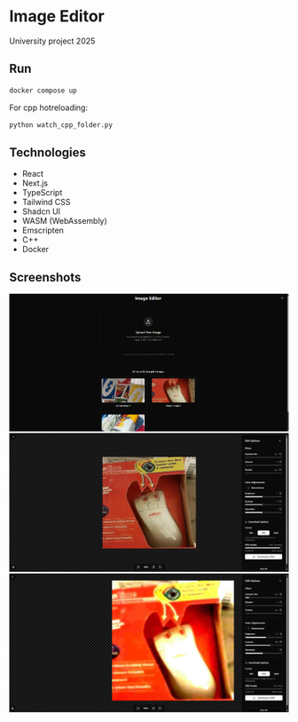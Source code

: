 # Image Editor

University project 2025

## Run

```bash
docker compose up
```

For cpp hotreloading:

```bash
python watch_cpp_folder.py
```

## Technologies

- React
- Next.js
- TypeScript
- Tailwind CSS
- Shadcn UI
- WASM (WebAssembly)
- Emscripten
- C++
- Docker

## Screenshots

![Screenshot 1](./screenshots/1.png)
![Screenshot 2](./screenshots/2.png)
![Screenshot 3](./screenshots/3.png)
